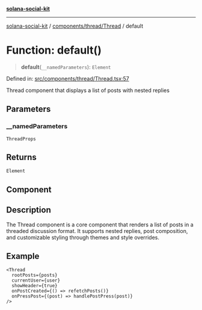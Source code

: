 [**solana-social-kit**](../../../../README.md)

***

[solana-social-kit](../../../../README.md) / [components/thread/Thread](../README.md) / default

# Function: default()

> **default**(`__namedParameters`): `Element`

Defined in: [src/components/thread/Thread.tsx:57](https://github.com/SendArcade/solana-social-starter/blob/03568260ca96ed63f77049843c721de1cb011893/src/components/thread/Thread.tsx#L57)

Thread component that displays a list of posts with nested replies

## Parameters

### \_\_namedParameters

`ThreadProps`

## Returns

`Element`

## Component

## Description

The Thread component is a core component that renders a list of posts in a threaded
discussion format. It supports nested replies, post composition, and customizable
styling through themes and style overrides.

## Example

```tsx
<Thread
  rootPosts={posts}
  currentUser={user}
  showHeader={true}
  onPostCreated={() => refetchPosts()}
  onPressPost={(post) => handlePostPress(post)}
/>
```
